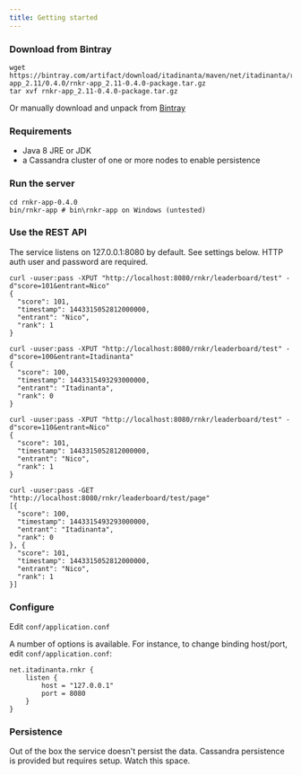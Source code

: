 ```yaml
---
title: Getting started
---
```


### Download from Bintray 

	wget https://bintray.com/artifact/download/itadinanta/maven/net/itadinanta/rnkr-app_2.11/0.4.0/rnkr-app_2.11-0.4.0-package.tar.gz
	tar xvf rnkr-app_2.11-0.4.0-package.tar.gz

Or manually download and unpack from [Bintray](https://bintray.com/artifact/download/itadinanta/maven/net/itadinanta/rnkr-app_2.11/0.4.0/rnkr-app_2.11-0.4.0-package.tar.gz)

### Requirements

- Java 8 JRE or JDK
- a Cassandra cluster of one or more nodes to enable persistence

### Run the server

	cd rnkr-app-0.4.0
	bin/rnkr-app # bin\rnkr-app on Windows (untested)

### Use the REST API

The service listens on 127.0.0.1:8080 by default. See settings below. HTTP auth user and password are required.

	curl -uuser:pass -XPUT "http://localhost:8080/rnkr/leaderboard/test" -d"score=101&entrant=Nico"
	{
	  "score": 101,
	  "timestamp": 1443315052812000000,
	  "entrant": "Nico",
	  "rank": 1
	}

	curl -uuser:pass -XPUT "http://localhost:8080/rnkr/leaderboard/test" -d"score=100&entrant=Itadinanta"
	{
	  "score": 100,
	  "timestamp": 1443315493293000000,
	  "entrant": "Itadinanta",
	  "rank": 0
	}

	curl -uuser:pass -XPUT "http://localhost:8080/rnkr/leaderboard/test" -d"score=110&entrant=Nico"
	{
	  "score": 101,
	  "timestamp": 1443315052812000000,
	  "entrant": "Nico",
	  "rank": 1
	}

	curl -uuser:pass -GET "http://localhost:8080/rnkr/leaderboard/test/page"
	[{
	  "score": 100,
	  "timestamp": 1443315493293000000,
	  "entrant": "Itadinanta",
	  "rank": 0
	}, {
	  "score": 101,
	  "timestamp": 1443315052812000000,
	  "entrant": "Nico",
	  "rank": 1
	}]

### Configure

Edit `conf/application.conf`

A number of options is available. For instance, to change binding host/port, edit `conf/application.conf`:

	net.itadinanta.rnkr {
		listen {
			host = "127.0.0.1"
			port = 8080
		}
	}

### Persistence

Out of the box the service doesn't persist the data. Cassandra persistence is provided but requires setup. Watch this space.


